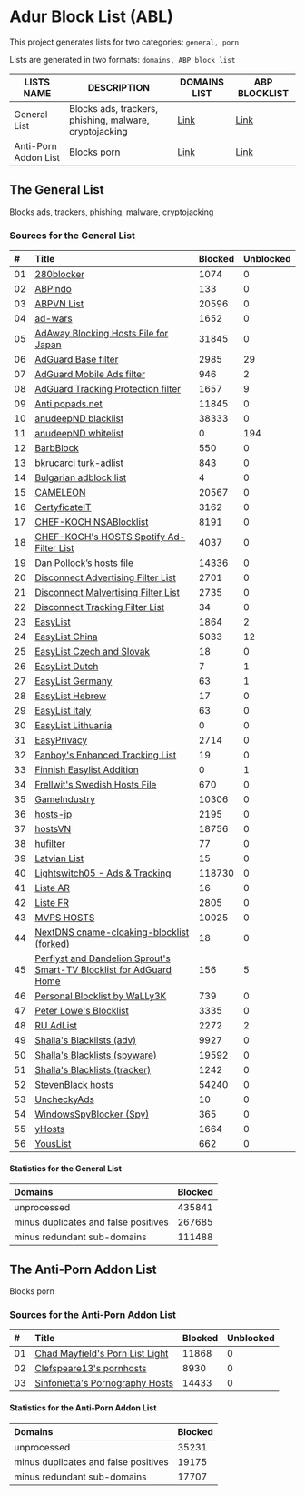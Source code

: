 
# Adur Block List (ABL)
This project generates lists for two categories: `general, porn`

Lists are generated in two formats: `domains, ABP block list`

|        LISTS NAME        |                      DESCRIPTION                       |                                  DOMAINS LIST                                  |                                  ABP BLOCKLIST                                   |
| ------------------------ | ------------------------------------------------------ | ------------------------------------------------------------------------------ | -------------------------------------------------------------------------------- |
|       General List       | Blocks ads, trackers, phishing, malware, cryptojacking | [Link](https://github.com/arapurayil/ABL/raw/master/lists/general/domains.txt) | [Link](https://github.com/arapurayil/ABL/raw/master/lists/general/blocklist.txt) |
|   Anti-Porn Addon List   |                      Blocks porn                       |  [Link](https://github.com/arapurayil/ABL/raw/master/lists/porn/domains.txt)   |  [Link](https://github.com/arapurayil/ABL/raw/master/lists/porn/blocklist.txt)   |

## The General List

Blocks ads, trackers, phishing, malware, cryptojacking

### Sources for the General List

| #    | Title                                                                                                                                          | Blocked  | Unblocked |
| :--- | :--------------------------------------------------------------------------------------------------------------------------------------------- | :------- | :-------- |
| 01   | [280blocker](https://280blocker.net/files/280blocker_domain.txt)                                                                               | 1074     | 0         |
| 02   | [ABPindo](https://raw.githubusercontent.com/ABPindo/indonesianadblockrules/master/subscriptions/abpindo.txt)                                   | 133      | 0         |
| 03   | [ABPVN List](https://abpvn.com/android/abpvn.txt)                                                                                              | 20596    | 0         |
| 04   | [ad-wars](https://raw.githubusercontent.com/jdlingyu/ad-wars/master/hosts)                                                                     | 1652     | 0         |
| 05   | [AdAway Blocking Hosts File for Japan](https://raw.githubusercontent.com/logroid/adaway-hosts/master/hosts_no_white.txt)                       | 31845    | 0         |
| 06   | [AdGuard Base filter](https://filters.adtidy.org/extension/chromium/filters/2.txt)                                                             | 2985     | 29        |
| 07   | [AdGuard Mobile Ads filter](https://filters.adtidy.org/extension/chromium/filters/11.txt)                                                      | 946      | 2         |
| 08   | [AdGuard Tracking Protection filter](https://filters.adtidy.org/extension/chromium/filters/3.txt)                                              | 1657     | 9         |
| 09   | [Anti popads.net](https://raw.githubusercontent.com/Yhonay/antipopads/master/popads.txt)                                                       | 11845    | 0         |
| 10   | [anudeepND blacklist](https://raw.githubusercontent.com/anudeepND/blacklist/master/adservers.txt)                                              | 38333    | 0         |
| 11   | [anudeepND whitelist](https://raw.githubusercontent.com/anudeepND/whitelist/master/domains/whitelist.txt)                                      | 0        | 194       |
| 12   | [BarbBlock](https://ssl.bblck.me/blacklists/hosts-file.txt)                                                                                    | 550      | 0         |
| 13   | [bkrucarci turk-adlist](https://raw.githubusercontent.com/bkrucarci/turk-adlist/master/hosts)                                                  | 843      | 0         |
| 14   | [Bulgarian adblock list](https://stanev.org/abp/adblock_bg.txt)                                                                                | 4        | 0         |
| 15   | [CAMELEON](http://sysctl.org/cameleon/hosts)                                                                                                   | 20567    | 0         |
| 16   | [CertyficateIT](https://raw.githubusercontent.com/MajkiIT/polish-ads-filter/master/polish-pihole-filters/hostfile.txt)                         | 3162     | 0         |
| 17   | [CHEF-KOCH NSABlocklist](https://github.com/CHEF-KOCH/NSABlocklist/raw/master/HOSTS/HOSTS)                                                     | 8191     | 0         |
| 18   | [CHEF-KOCH's HOSTS Spotify Ad-Filter List](https://raw.githubusercontent.com/CHEF-KOCH/Spotify-Ad-free/master/filters/Spotify-HOSTS.txt)       | 4037     | 0         |
| 19   | [Dan Pollock’s hosts file](https://someonewhocares.org/hosts/hosts)                                                                            | 14336    | 0         |
| 20   | [Disconnect Advertising Filter List](https://s3.amazonaws.com/lists.disconnect.me/simple_ad.txt)                                               | 2701     | 0         |
| 21   | [Disconnect Malvertising Filter List](https://s3.amazonaws.com/lists.disconnect.me/simple_malvertising.txt)                                    | 2735     | 0         |
| 22   | [Disconnect Tracking Filter List](https://s3.amazonaws.com/lists.disconnect.me/simple_tracking.txt)                                            | 34       | 0         |
| 23   | [EasyList](https://easylist.to/easylist/easylist.txt)                                                                                          | 1864     | 2         |
| 24   | [EasyList China](https://easylist-downloads.adblockplus.org/easylistchina.txt)                                                                 | 5033     | 12        |
| 25   | [EasyList Czech and Slovak](https://raw.githubusercontent.com/tomasko126/easylistczechandslovak/master/filters.txt)                            | 18       | 0         |
| 26   | [EasyList Dutch](https://easylist-downloads.adblockplus.org/easylistdutch.txt)                                                                 | 7        | 1         |
| 27   | [EasyList Germany](https://easylist.to/easylistgermany/easylistgermany.txt)                                                                    | 63       | 1         |
| 28   | [EasyList Hebrew](https://raw.githubusercontent.com/easylist/EasyListHebrew/master/EasyListHebrew.txt)                                         | 17       | 0         |
| 29   | [EasyList Italy](https://easylist-downloads.adblockplus.org/easylistitaly.txt)                                                                 | 63       | 0         |
| 30   | [EasyList Lithuania](https://raw.githubusercontent.com/EasyList-Lithuania/easylist_lithuania/master/easylistlithuania.txt)                     | 0        | 0         |
| 31   | [EasyPrivacy](https://easylist.to/easylist/easyprivacy.txt)                                                                                    | 2714     | 0         |
| 32   | [Fanboy's Enhanced Tracking List](https://fanboy.co.nz/enhancedstats.txt)                                                                      | 19       | 0         |
| 33   | [Finnish Easylist Addition](https://raw.githubusercontent.com/finnish-easylist-addition/finnish-easylist-addition/master/Finland_adb.txt)      | 0        | 1         |
| 34   | [Frellwit's Swedish Hosts File](https://raw.githubusercontent.com/lassekongo83/Frellwits-filter-lists/master/Frellwits-Swedish-Hosts-File.txt) | 670      | 0         |
| 35   | [GameIndustry](https://www.gameindustry.eu/files/hosts.txt)                                                                                    | 10306    | 0         |
| 36   | [hosts-jp](https://raw.githubusercontent.com/tiuxo/hosts/master/ads)                                                                           | 2195     | 0         |
| 37   | [hostsVN](https://raw.githubusercontent.com/bigdargon/hostsVN/master/hosts)                                                                    | 18756    | 0         |
| 38   | [hufilter](https://raw.githubusercontent.com/hufilter/hufilter/master/hufilter.txt)                                                            | 77       | 0         |
| 39   | [Latvian List](https://notabug.org/latvian-list/adblock-latvian/raw/master/lists/latvian-list.txt)                                             | 15       | 0         |
| 40   | [Lightswitch05 - Ads & Tracking](https://raw.githubusercontent.com/lightswitch05/hosts/master/ads-and-tracking-extended.txt)                   | 118730   | 0         |
| 41   | [Liste AR](https://easylist-downloads.adblockplus.org/Liste_AR.txt)                                                                            | 16       | 0         |
| 42   | [Liste FR](https://easylist-downloads.adblockplus.org/liste_fr.txt)                                                                            | 2805     | 0         |
| 43   | [MVPS HOSTS](http://winhelp2002.mvps.org/hosts.txt)                                                                                            | 10025    | 0         |
| 44   | [NextDNS cname-cloaking-blocklist (forked)](https://github.com/arapurayil/cname-cloaking-blocklist/raw/master/domains)                         | 18       | 0         |
| 45   | [Perflyst and Dandelion Sprout's Smart-TV Blocklist for AdGuard Home](https://github.com/Perflyst/PiHoleBlocklist/raw/master/SmartTV-AGH.txt)  | 156      | 5         |
| 46   | [Personal Blocklist by WaLLy3K](https://v.firebog.net/hosts/static/w3kbl.txt)                                                                  | 739      | 0         |
| 47   | [Peter Lowe's Blocklist](https://pgl.yoyo.org/adservers/serverlist.php?hostformat=adblockplus&showintro=1&mimetype=plaintext)                  | 3335     | 0         |
| 48   | [RU AdList](https://easylist-downloads.adblockplus.org/advblock.txt)                                                                           | 2272     | 2         |
| 49   | [Shalla's Blacklists (adv)](https://raw.githubusercontent.com/cbuijs/shallalist/master/adv/domains)                                            | 9927     | 0         |
| 50   | [Shalla's Blacklists (spyware)](https://raw.githubusercontent.com/cbuijs/shallalist/master/spyware/domains)                                    | 19592    | 0         |
| 51   | [Shalla's Blacklists (tracker)](https://raw.githubusercontent.com/cbuijs/shallalist/master/tracker/domains)                                    | 1242     | 0         |
| 52   | [StevenBlack hosts](https://raw.githubusercontent.com/StevenBlack/hosts/master/hosts)                                                          | 54240    | 0         |
| 53   | [UncheckyAds](https://raw.githubusercontent.com/FadeMind/hosts.extras/master/UncheckyAds/hosts)                                                | 10       | 0         |
| 54   | [WindowsSpyBlocker (Spy)](https://raw.githubusercontent.com/crazy-max/WindowsSpyBlocker/master/data/hosts/spy.txt)                             | 365      | 0         |
| 55   | [yHosts](https://raw.githubusercontent.com/vokins/yhosts/master/yhosts.txt)                                                                    | 1664     | 0         |
| 56   | [YousList](https://raw.githubusercontent.com/yous/YousList/master/hosts.txt)                                                                   | 662      | 0         |

#### Statistics for the General List

| Domains                                  | Blocked  |
| :--------------------------------------- | :------- |
| unprocessed                              | 435841   |
| minus duplicates and false positives     | 267685   |
| minus redundant sub-domains              | 111488   |

## The Anti-Porn Addon List

Blocks porn

### Sources for the Anti-Porn Addon List

| #    | Title                                                                                                                                            | Blocked | Unblocked |
| :--- | :----------------------------------------------------------------------------------------------------------------------------------------------- | :------ | :-------- |
| 01   | [Chad Mayfield's Porn List Light](https://raw.githubusercontent.com/chadmayfield/my-pihole-blocklists/master/lists/pi_blocklist_porn_top1m.list) | 11868   | 0         |
| 02   | [Clefspeare13's pornhosts](https://raw.githubusercontent.com/Clefspeare13/pornhosts/master/0.0.0.0/hosts)                                        | 8930    | 0         |
| 03   | [Sinfonietta's Pornography Hosts](https://raw.githubusercontent.com/Sinfonietta/hostfiles/master/pornography-hosts)                              | 14433   | 0         |

#### Statistics for the Anti-Porn Addon List

| Domains                                  | Blocked |
| :--------------------------------------- | :------ |
| unprocessed                              | 35231   |
| minus duplicates and false positives     | 19175   |
| minus redundant sub-domains              | 17707   |
